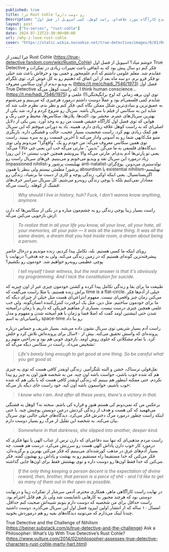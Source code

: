 ```yaml
---
published: true
title: چرا Rust Cohle رو دوست دارم؟
Description: "در مدح کارآگاه مورد علاقه‌ام، راست کوهل. کمی اسپویل از فصل اول True Detective"
layout: post
tags: ["tv-series", "rust-cohle"]
date: 2024-07-23T23:30:00+00:00
url: /why-i-love-rust-cohle
cover: "https://static.wikia.nocookie.net/true-detective/images/0/01/Rust_Cohle_2012.jpg"
---
```

چرا اینقدر از Rust Cohle (https://true-detective.fandom.com/wiki/Rustin_Cohle) خوشم میاد؟  اسپویل از فصل اول True Detective 
فکر کنم دو سال پیش بود که یه اتفاقی باعث تغییرات زیادی در تفکرات و عقایدم شد. معلم علومی داشتم که آدم علم‌محور و خفنی بود و حرفاش باعث شد خیلی تو فکر فرو برم. دو سه ماه بعد از این اتفاق که ذهنتیم رو به کل عوض کرد، توی تلگرام یه ویدیو دیدم از اون سکانس معروف (https://t.me/c/hadi_7546/1973) فصل اول True Detective که راست کوهل می‌گه: 
I think human conscience... (https://t.me/hadi_7546/1975)
توی اون برهه زمانی که اوج برانگیختگی(!) علمی و شایدم کمی فلسفی‌ام بود و عملاً دوست داشتم درمورد هرچیزی که می‌بینم و می‌شنوم به
 عمیق‌ترین و بنیادی‌ترین شکل ممکن نگاه کنم، فکر کنم و نظر بدم، نظرم جلب شد که شاید این یه سکانس از فیلم یا سریال باشه. سریال رو شروع کردم و آره، شد یکی از بهترین سریال‌های عمرم. محشر بود. اکت‌ها، پلان‌ها، سکانس‌ها، محیط و حتی رنگ و هوایی که توی فصل اول کارآگاه حقیقی هست من رو به وجد آورد. پس یکی از دلایل اصلی‌ای که به راست کوهل علاقه زیادی دارم، همینه. یاد یه دورانی میوفتم که این سریال هم کمک زیادی بهم کرد. راست شخصیت بسیار عجیب، جالب و قشنگی داره. بازیگری متیو مک‌کانهی شما رو به آسونی وادار می‌کنه تا آخرین قسمت رو یه سره ببینید. راست توی همین سکانس معروف می‌گه: من خودم رو یک "واقع‌گرا" می‌دونم ولی توی دیدگاه‌های فلسفی به ما می‌گن "بدبین". مارتی می‌گه خب این یعنی چی حالا؟ می‌گه: یعنی تو پارتی‌ها آدم بدی‌ام. مارتی می‌گه والا بیرونشم همچین خوب نیستی =)
این روزا زیاد درمورد این سریال نقد و ویدیو می‌خونم و می‌بینیم. فن‌های سریال راست رو impassioned nihilist-نهیلیست پرشور و anti-natalist-تولدستیزی می‌دونن. پوچ‌گرای پرشور! مطمئن نیستم ولی بنظر یا همون absurdism یا existential nihilism-نهیلیسم اگزیستانسیال. یعنی اینکه اوکی،‌ زندگی پوچه و کاری از دست ما برنمیاد، زندگی رو معنادار نمی‌کنیم بلکه با پوچی زندگی روبه‌رو می‌شیم. کل سریال سراسر حرف‌های قشنگ از کوهله. راست می‌گه: 
> *Why should I live in history, huh? Fuck, I don't wanna know anything, anymore.*

راست بسیار زیبا پوچی زندگی رو به چشم‌مون میاره و در یکی از سکانس‌ها که دارن ازش بازجویی می‌کنن می‌گه:
> *To realize that in all your life you know, all your love, all your hate, all your memories, all your pain — it was all the same thing. It was all the same dream, a dream that you had inside room, a dream about being a person.*

رویای اینکه ما کسی هستیم. بله، تکامل پیدا کردیم، زنده موندیم و درحال حاضر پیشرفته‌ترین گونه‌ای هستیم که در زمین زندگی می‌کنه. ولی به چه هدفی؟ درنهایت با پوچی عظیمی روبه‌رو خواهیم شد. خودمون رو بکشیم؟
> *I tell myself I bear witness, but the real answer is that it's obviously my programming. And I lack the constitution for suicide.*

طبیعت ما برای بقا و زندگی تکامل پیدا کرده و کشتن خودمون چیزی غیر از اون چیزیه که براش زنده هستیم. یا مثلا راست می‌گفت که time is a flat-circle. خیلی از آدم‌ها فکر می‌کنن زمان چیز واقعی‌‌ای نیست. مفهوم انتزاعی‌ای هست مثل خیلی از چیزای دیگه که ما برای خودمون ساختیم. مثل دین. مثل یک ابرقدرت کنترل‌کننده انسان‌گونه. ولی خب علمی همچین چیزی درست نیست. بسیاری از مفاهیم فیزیکی که داریم با زمان درآمیخته شدن حتی انیشتین اومد گفت که اصلا فضا و زمان با هم آمیخته شدن و مفهوم و مدل ریاضیاتی‌ای به اسم space-time رو بنا داد.

راست آدم بسیار شریفی توی سریال نشون داده می‌شه. بسیار شریف و حساس درباره پرونده‌ای که واسش تحقیق می‌کنه. بیش از ۲۰سال برای پرونده‌اش تلاش کرد و حلش کرد. با تمام مشکلاتی که جلوی روش اومد. بازجوی خوبی هم بود و به‌راحتی متهم رو تشخیص می‌داد. راست در سکانس دیگه می‌گه که:
> *Life's barely long enough to get good at one thing. So be careful what you get good at.*

نقل‌قولی ترسناک، خشن و البته تلنگرآمیز. زندگی اونقدر کافی هست که توی یه چیزی هم که شده خوب باشی، حواست باشه اون چیه. من به شخصه هنوز اون یه چیز رو پیدا نکردم. حتی ممکنه اینطور هم ببینیم که زندگی اونقدر کافی هست که با یکی هم که شده خوب باشیم، حواسمون باشه اون کیه. 
خود راست جای دیگه باز می‌گه:
> *I know who I am. And after all these years, there's a victory in that.*

برعکس من که نمی‌دونم کی هستم هنوز و قراره کی باشم. سخته نه؟‌ کوهل به قشنگی می‌فهمید که کی هست و هدف از زندگی کردنش درعین دونستن پوچیش چیه. یا حتی اینکه راست چطور درمورد مرگ دخترش فکر می‌کرد. دیدگاه‌های خیلی جالبی توی سریال بیان می‌کنه. به شخصه این تقلیل از مرگ رو بسیار دوست دارم. 
> *Somewhere in that darkness, she slipped into another, deeper kind.*

راست مردم مذهبی‌ای که تنها سد دفاعی‌ای که دارن ترس از عذاب الهی یا تنها فکری که درمورد کار خوب دارن پاداش الهی هست رو سرزنش می‌کرد. درست هم هست. چه بسیار آدم‌های غرق در مذهب کورشده‌ای می‌بینیم که فکر می‌کنن بهترین و برگزیده‌ان. فکر می‌کنن که خدا مستقیما راه مستقیم رو به بهشت و پاداش رو بهشون گفته. فکر می‌کنن که خدا فقط اون‌ها رو دوست داره و توی بهشتش فقط برای اون‌ها جایی گذاشته.
> *If the only thing keeping a person decent is the expectation of divine reward, then, brother, that person is a piece of shit - and I'd like to get as many of them out in the open as possible.*

در نهایت راست کارآگاهی ماهر، همکاری محترم، آدمی سرشار از تفکرات زیبا و درنهایت دوستی بود که هرچند مجبور به کارهایی ناشایست شد ولی باز هم قابل احترام بود. راست حداقل برای من شخصیه که دوست دارم بتونم شبیه‌اش صحبت کنم حداقل. امسال ۱۰ ساله که از انتشار اولین اپیزود فصل اول این سریال می‌گذره. دوست داشتید چندتا لینک می‌ذارم که می‌تونید دیدگاه‌های بقیه رو هم درموردش ‌بخونید.

True Detective and the Challenge of Nihilism (https://beiner.substack.com/p/true-detective-and-the-challenge)
Ask a Philosopher: What’s Up With True Detective’s Rust Cohle? (https://www.vulture.com/2014/02/philosopher-assesses-true-detective-characters-rust-cohle-marty-hart.html)


